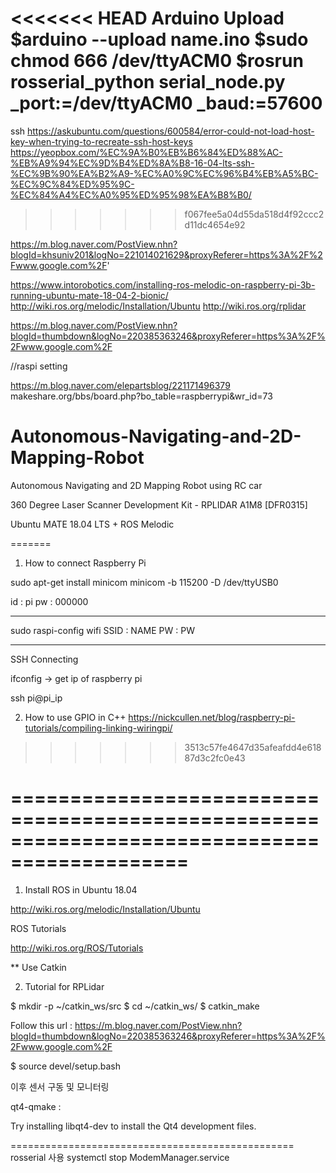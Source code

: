 <<<<<<< HEAD
Arduino Upload
$arduino --upload name.ino
$sudo chmod 666 /dev/ttyACM0
$rosrun rosserial_python serial_node.py _port:=/dev/ttyACM0 _baud:=57600
=======
ssh
https://askubuntu.com/questions/600584/error-could-not-load-host-key-when-trying-to-recreate-ssh-host-keys
https://yeopbox.com/%EC%9A%B0%EB%B6%84%ED%88%AC-%EB%A9%94%EC%9D%B4%ED%8A%B8-16-04-lts-ssh-%EC%9B%90%EA%B2%A9-%EC%A0%9C%EC%96%B4%EB%A5%BC-%EC%9C%84%ED%95%9C-%EC%84%A4%EC%A0%95%ED%95%98%EA%B8%B0/
>>>>>>> f067fee5a04d55da518d4f92ccc2d11dc4654e92


https://m.blog.naver.com/PostView.nhn?blogId=khsuniv201&logNo=221014021629&proxyReferer=https%3A%2F%2Fwww.google.com%2F'

https://www.intorobotics.com/installing-ros-melodic-on-raspberry-pi-3b-running-ubuntu-mate-18-04-2-bionic/
http://wiki.ros.org/melodic/Installation/Ubuntu
http://wiki.ros.org/rplidar

https://m.blog.naver.com/PostView.nhn?blogId=thumbdown&logNo=220385363246&proxyReferer=https%3A%2F%2Fwww.google.com%2F

//raspi setting

https://m.blog.naver.com/elepartsblog/221171496379
makeshare.org/bbs/board.php?bo_table=raspberrypi&wr_id=73


# Autonomous-Navigating-and-2D-Mapping-Robot
Autonomous Navigating and 2D Mapping Robot using RC car

360 Degree Laser Scanner Development Kit - RPLIDAR A1M8 [DFR0315]

Ubuntu MATE 18.04 LTS + ROS Melodic

=======
1. How to connect Raspberry Pi

sudo apt-get install minicom
minicom -b 115200 -D /dev/ttyUSB0

id : pi
pw : 000000


--------------------------------------
sudo raspi-config
wifi
SSID :  NAME
PW : PW

--------------------------------------
SSH Connecting

ifconfig -> get ip of raspberry pi

ssh pi@pi_ip


2. How to use GPIO in C++
https://nickcullen.net/blog/raspberry-pi-tutorials/compiling-linking-wiringpi/
>>>>>>> 3513c57fe4647d35afeafdd4e61887d3c2fc0e43


=============================================================================================
=============================================================================================

1. Install ROS in Ubuntu 18.04 

http://wiki.ros.org/melodic/Installation/Ubuntu

ROS Tutorials

http://wiki.ros.org/ROS/Tutorials

** Use Catkin

2. Tutorial for RPLidar

$ mkdir -p ~/catkin_ws/src
$ cd ~/catkin_ws/
$ catkin_make

Follow this url : https://m.blog.naver.com/PostView.nhn?blogId=thumbdown&logNo=220385363246&proxyReferer=https%3A%2F%2Fwww.google.com%2F

$ source devel/setup.bash

이후 센서 구동 및 모니터링


qt4-qmake :

Try installing libqt4-dev to install the Qt4 development files.

=================================================
rosserial 사용
systemctl stop ModemManager.service
